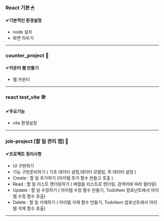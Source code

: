 ### React 기본 🖱
#### ✔기본적인 환경설정
- node 설치
- 화면 띄우기

----------------------
### counter_project 🧭

#### ✔카운터 웹 만들기
- 웹 카운터
----------------------
### react test_vite 🛠️

#### ✔주요기능
- vite 환경설정

----------------------
### job-project [할 일 관리 앱] 📲

#### ✔프로젝트 정리사항
- UI 구현하기
- 기능 구현준비하기  ( 기초 데이터 설정,데이터 모델링, 목 데이터 설정 )
- Create : 할 일 추가하기 (아이템 추가 함수 만들고 호출 )
- Read : 할 일 리스트 랜더링하기 ( 배열을 리스트로 렌더링, 검색어에 따라 필터링)
- Update : 할 일 수정하기 ( 아이템 수정 함수 만들기, TodoItem 컴포넌트에서 아이템 수정 함수 호출)
- Delete : 할 일 삭제하기 ( 아이템 삭제 함수 만들기, TodoItem 컴포넌트에서 아이템 삭제 함수 호출)
----------------------
